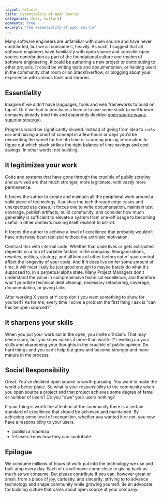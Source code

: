 ```yaml
---
layout: article
title: Essentiality of Open Source
categories: [oss, culture]
comments: true
excerpt: "The essentiality of open source"
---
```


Many software engineers are unfamiliar with open source and have never
contributed, but we all consume it, heavily. As such, I suggest that all
software engineers have familiarity with open source and consider open source
contribution as part of the foundational culture and rhythm of software
engineering. It could be authoring a new project or contributing to other
projects. It could be writing tests and documentation, or helping users in the
community chat room or on StackOverflow, or blogging about your experience with
various tools and libraries.

## Essentiality

Imagine if we didn't have languages, tools and web frameworks to build on top
of. Or if we had to purchase a license to use some stack (a well known company
already tried this and apparently decided [open source was a superior
strategy](https://opensource.com/business/14/11/microsoft-dot-net-empower-open-source-communities)).

Progress would be significantly slowed. Instead of going from idea to `rails
new` and having a proof of concept in a few hours or days you'd be reinventing
the wheel for the nth time or scouring pricing information to figure out which
stack strikes the right balance of time savings and cost savings. In other
words: not building.

## It legitimizes your work

Code and systems that have gone through the crucible of public scrutiny and
survived are that much stronger, more legitimate, with vastly more permanence.

It forces the author to create and maintain all the peripheral work around a
solid piece of technology. It pushes the tech through edge cases and unexpected
use cases. It forces one to write documentation, maintain test coverage, publish
artifacts, build community, and consider how much generality is sufficient to
elevate a system from one-off usage to becoming useful in other contexts making
itself resilient to bit-rot.

It forces the author to achieve a level of excellence that probably wouldn't
have otherwise been realized without the extrinsic motivation.

Contrast this with internal code. Whether that code lives or gets extirpated
depends on a ton of variable factors in the company. Reorganizations, rewrites,
politics, strategy, and all kinds of other factors out of your control affect
the longevity of your code. And if it does live on for some amount of time, it
will most likely be just good enough to maybe barely do what it's supposed to,
in a perpetual alpha state. Many Project Managers don't understand the value in
comprehensive technical excellence, and therefore won't prioritize technical
debt cleanup, necessary refactoring, coverage, documentation, or giving talks.

After working X years at Y corp don't you want something to show for yourself?
As for me, every time I solve a problem the first thing I ask is "can this be
open sourced?"

## It sharpens your skills

When you put your work out in the open, you invite criticism. That may seem
scary, but you know makes it more than worth it? Leveling up your skills and
sharpening your thoughts in the crucible of public opinion. Do hard things and
you can't help but grow and become stronger and more mature in the process.

## Social Responsibility

Great. You've decided open source is worth pursuing. You want to make the world
a better place. So what is your responsibility to the community when you open
source a project and that project achieves some degree of fame or number of
users? Do you "owe" your users nothing?

If your thing is worth the attention of the community there is a certain
standard of excellence that should be achieved and maintained. By achieving some
level of recognition, whether you wanted it or not, you now have a
responsibility to your users.

- publish a roadmap
- let users know how they can contribute

## Epilogue

We consume millions of hours of work put into the technology we use and built
atop every day. Each of us will never come close to giving back as much as we
consume. But please contribute if you can, however great or small, from a place
of joy, curiosity, and sincerity, striving to to advance technology and shape
community while growing yourself. Be an advocate for building culture that cares
about open source at your company.
